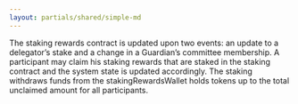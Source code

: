 ```yaml
---
layout: partials/shared/simple-md
---
```


The staking rewards contract is updated upon two events: an update to a delegator’s stake and a change in a Guardian’s committee membership. A participant may claim his staking rewards that are staked in the staking contract and the system state is updated accordingly. The staking withdraws funds from the stakingRewardsWallet holds tokens up to the total unclaimed amount for all participants.
